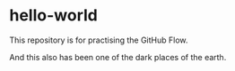 # hello-world
This repository is for practising the GitHub Flow.

And this also has been one of the dark places of the earth.
